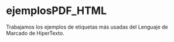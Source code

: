 # ejemplosPDF_HTML
Trabajamos los ejemplos de etiquetas más usadas del Lenguaje de Marcado de HiperTexto.
